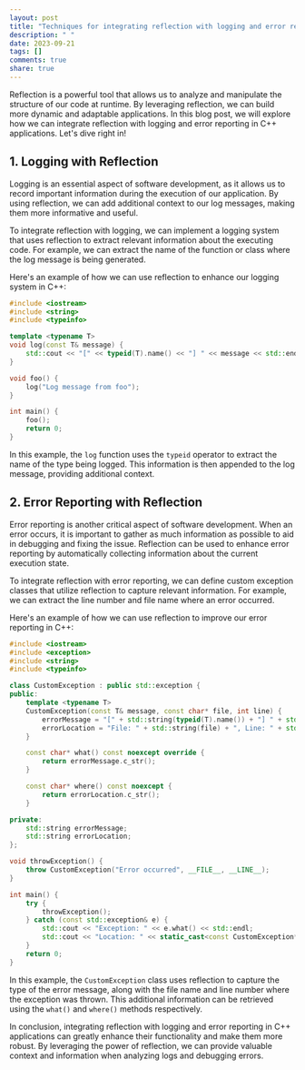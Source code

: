 ```yaml
---
layout: post
title: "Techniques for integrating reflection with logging and error reporting in C++ applications."
description: " "
date: 2023-09-21
tags: []
comments: true
share: true
---
```


Reflection is a powerful tool that allows us to analyze and manipulate the structure of our code at runtime. By leveraging reflection, we can build more dynamic and adaptable applications. In this blog post, we will explore how we can integrate reflection with logging and error reporting in C++ applications. Let's dive right in!

## 1. Logging with Reflection

Logging is an essential aspect of software development, as it allows us to record important information during the execution of our application. By using reflection, we can add additional context to our log messages, making them more informative and useful.

To integrate reflection with logging, we can implement a logging system that uses reflection to extract relevant information about the executing code. For example, we can extract the name of the function or class where the log message is being generated.

Here's an example of how we can use reflection to enhance our logging system in C++:

```cpp
#include <iostream>
#include <string>
#include <typeinfo>

template <typename T>
void log(const T& message) {
    std::cout << "[" << typeid(T).name() << "] " << message << std::endl;
}

void foo() {
    log("Log message from foo");
}

int main() {
    foo();
    return 0;
}
```

In this example, the `log` function uses the `typeid` operator to extract the name of the type being logged. This information is then appended to the log message, providing additional context.

## 2. Error Reporting with Reflection

Error reporting is another critical aspect of software development. When an error occurs, it is important to gather as much information as possible to aid in debugging and fixing the issue. Reflection can be used to enhance error reporting by automatically collecting information about the current execution state.

To integrate reflection with error reporting, we can define custom exception classes that utilize reflection to capture relevant information. For example, we can extract the line number and file name where an error occurred.

Here's an example of how we can use reflection to improve our error reporting in C++:

```cpp
#include <iostream>
#include <exception>
#include <string>
#include <typeinfo>

class CustomException : public std::exception {
public:
    template <typename T>
    CustomException(const T& message, const char* file, int line) {
        errorMessage = "[" + std::string(typeid(T).name()) + "] " + std::string(message);
        errorLocation = "File: " + std::string(file) + ", Line: " + std::to_string(line);
    }

    const char* what() const noexcept override {
        return errorMessage.c_str();
    }

    const char* where() const noexcept {
        return errorLocation.c_str();
    }

private:
    std::string errorMessage;
    std::string errorLocation;
};

void throwException() {
    throw CustomException("Error occurred", __FILE__, __LINE__);
}

int main() {
    try {
        throwException();
    } catch (const std::exception& e) {
        std::cout << "Exception: " << e.what() << std::endl;
        std::cout << "Location: " << static_cast<const CustomException*>(&e)->where() << std::endl;
    }
    return 0;
}
```

In this example, the `CustomException` class uses reflection to capture the type of the error message, along with the file name and line number where the exception was thrown. This additional information can be retrieved using the `what()` and `where()` methods respectively.

In conclusion, integrating reflection with logging and error reporting in C++ applications can greatly enhance their functionality and make them more robust. By leveraging the power of reflection, we can provide valuable context and information when analyzing logs and debugging errors.